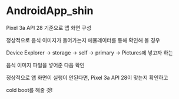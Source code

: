 # AndroidApp_shin

Pixel 3a API 28 기준으로 앱 화면 구성


정상적으로 음식 이미지가 들어가는지 에뮬레이터를 통해 확인해 볼 경우


Device Explorer -> storage -> self -> primary -> Pictures에 넣고자 하는


음식 이미지 파일을 넣어준 다음 확인

정상적으로 앱 화면이 실행이 안된다면, Pixel 3a API 28이 맞는지 확인하고


cold boot를 해줄 것!
